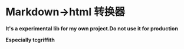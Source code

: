 # Markdown->html 转换器

**It's a experimental lib for my own project.Do not use it for production**

**Especially tcgriffith**
